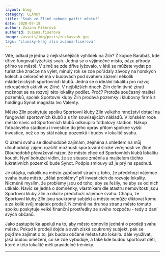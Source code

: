 ```yaml
---
layout: blog
category: CLANKY
title: 'Svah ve Zlíně nebude patřit městu!'
date: 2020-07-18
author: Zuzana Fišerová
authorId: zuzana.fiserova
image: /assets/img/posts/zuzkasvah.jpg
tags: 'zlinsky-kraj zlin zuzana-fiserova'
---
```


Víte, odkud je jedna z nejkrásnějších vyhlídek na Zlín? Z kopce Barabáš, kde dříve fungoval lyžařský svah. Jedná se o výjimečné místo, oázu přírody přímo ve městě. V zimě se zde dříve lyžovalo, v létě se můžete vydat po turistické značce na výlet, minulý rok se zde pořádaly závody na horských kolech a celoročně má v budovách pod svahem zázemí několik mládežnických sportovních klubů. Jedná se o ideální lokalitu pro rozvoj rekreačních aktivit ve Zlíně. V nejbližších dnech Zlín definitivně ztratí možnost se na rozvoji této lokality podílet. Proč? Protože současný majitel pozemků, spolek Sportovní kluby Zlín prodává pozemky i klubovny firmě z holdingu Synot magnáta Ivo Valenty. 

Město Zlín poskytuje spolku Sportovní kluby Zlín velkého množství dotací na fungování sportovních klubů a s tím souvisejících nákladů. V loňském roce město navíc od Sportovních klubů odkoupilo fotbalový stadion. Nákup fotbalového stadionu i investice do jeho oprav přitom spolkne vyšší investice,  než  co by stál nákup pozemků i budov v lokalitě svahu. 

O území svahu se dlouhodobě zajímám, zejména s ohledem na můj dlouhodobý zájem rozšířit možnosti sportování široké veřejnosti ve Zlíně. Dlouhodobě převažoval názor, že město chce od Sportovních klubů lokalitu koupit. Nyní bohužel vidím, že se situace změnila a majitelem těchto lukrativních pozemků bude Synot. Podpis smlouvy už je prý na spadnutí. 

Je otázka, nakolik na město zapůsobil strach z toho, že předchozí nájemce svahu bude městu „dělat problémy“ při investicích do rozvoje lokality. Nicméně myslím, že problémy jsou od toho, aby se řešily, ne aby se od nich utíkalo. Navíc se jedná o domněnky, vlastníkem dle atastru nemovitostí jsou Sportovní kluby Zlín a nikoliv předchozí nájemce svahu.  Chápu, že Sportovní kluby Zlín jsou soukromý subjekt a město nemůže diktovat komu a za kolik svůj majetek prodají. Nicméně na druhou stranu město tomuto spolku poskytuje velké finanční prostředky ze svého rozpočtu - tedy z daní svých občanů.

Jako zastupitelka apeluji na to, aby město obnovilo jednání o prodeji svahu městu. Pokud k prodeji dojde a svah získá soukromý subjekt, pak se pojďme zajímat o to, jak budou občané města tuto lokalitu dále využívat, jaká budou omezení, co se zde vybuduje, a také kde budou sportovat děti, které v této lokalitě měli pravidelné tréninky. 

---
